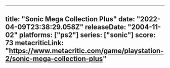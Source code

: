 
---
title: "Sonic Mega Collection Plus"
date: "2022-04-09T23:38:29.058Z"
releaseDate: "2004-11-02"
platforms: ["ps2"]
series: ["sonic"]
score: 73
metacriticLink: "https://www.metacritic.com/game/playstation-2/sonic-mega-collection-plus"
---
